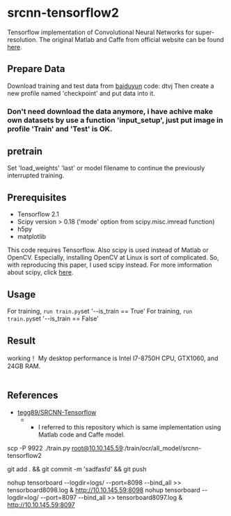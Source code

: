 # srcnn-tensorflow2
Tensorflow implementation of Convolutional Neural Networks for super-resolution. The original Matlab and Caffe from official website can be found [here](http://mmlab.ie.cuhk.edu.hk/projects/SRCNN.html).
## Prepare Data
Download training and test data from [baiduyun](https://pan.baidu.com/s/1QuIx2FlxowxAzr_-rrPGYQ) code: dtvj
Then create a new profile named 'checkpoint' and put data into it.
### Don't need download the data anymore, i have achive make own datasets by use a function 'input_setup', just put image in profile 'Train' and 'Test' is OK.
## pretrain
Set 'load_weights' 'last' or model filename to continue the previously interrupted training.
## Prerequisites
 * Tensorflow 2.1
 * Scipy version > 0.18 ('mode' option from scipy.misc.imread function)
 * h5py
 * matplotlib

This code requires Tensorflow. Also scipy is used instead of Matlab or OpenCV. Especially, installing OpenCV at Linux is sort of complicated. So, with reproducing this paper, I used scipy instead. For more imformation about scipy, click [here](https://www.scipy.org/).

## Usage
For training, `run train.py`set '--is_train == True'
For training, `run train.py`set '--is_train == False'

## Result
working！
My desktop performance is Intel I7-8750H CPU, GTX1060, and 24GB RAM.<br><br>

## References
* [tegg89/SRCNN-Tensorflow](https://github.com/tegg89/SRCNN-Tensorflow) 
  * - I referred to this repository which is same implementation using Matlab code and Caffe model.



scp -P 9922 ./train.py root@10.10.145.59:/train/ocr/all_model/srcnn-tensorflow2

git add . && git commit -m 'sadfasfd' && git push

nohup tensorboard --logdir=logs/ --port=8098 --bind_all >> tensorboard8098.log &
http://10.10.145.59:8098
nohup tensorboard --logdir=log/ --port=8097 --bind_all >> tensorboard8097.log &
http://10.10.145.59:8097
